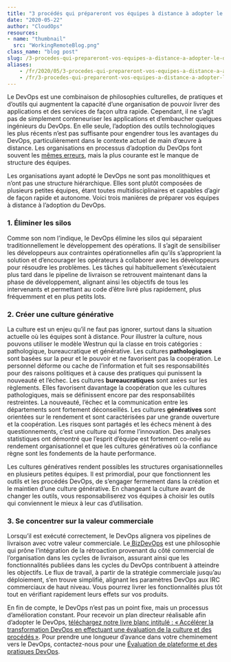 ```yaml
---
title: "3 procédés qui prépareront vos équipes à distance à adopter le DevOps"
date: "2020-05-22"
author: "CloudOps"
resources:
- name: "thumbnail"
  src: "WorkingRemoteBlog.png"
class_name: "blog post"
slug: /3-procedes-qui-prepareront-vos-equipes-a-distance-a-adopter-le-devops
aliases:
    - /fr/2020/05/3-procedes-qui-prepareront-vos-equipes-a-distance-a-adopter-le-devops/
    - /fr/3-procedes-qui-prepareront-vos-equipes-a-distance-a-adopter-le-devops
---
```


<p>Le DevOps est une combinaison de philosophies culturelles, de pratiques et d’outils qui augmentent la capacité d’une organisation de pouvoir livrer des applications et des services de façon ultra rapide. Cependant, il ne s’agit pas de simplement conteneuriser les applications et d’embaucher quelques ingénieurs du DevOps. En elle seule, l’adoption des outils technologiques les plus récents n’est pas suffisante pour engendrer tous les avantages du DevOps, particulièrement dans le contexte actuel de main d’œuvre à distance. Les organisations en processus d’adoption du DevOps font souvent les <a href="https://www.cloudops.com/fr/2020/01/les-10-principales-erreurs-a-eviter-lors-de-ladoption-du-devops/">mêmes erreurs</a>, mais la plus courante est le manque de structure des équipes.&nbsp;</p><p>Les organisations ayant adopté le DevOps ne sont pas monolithiques et n’ont pas une structure hiérarchique. Elles sont plutôt composées de plusieurs petites équipes, étant toutes multidisciplinaires et capables d’agir de façon rapide et autonome. Voici trois manières de préparer vos équipes à distance à l’adoption du DevOps.</p><h3><strong>1. Éliminer les silos</strong></h3><p>Comme son nom l’indique, le DevOps élimine les silos qui séparaient traditionnellement le développement des opérations. Il s’agit de sensibiliser les développeurs aux contraintes opérationnelles afin qu’ils s’approprient la solution et d’encourager les opérateurs à collaborer avec les développeurs pour résoudre les problèmes. Les tâches qui habituellement s’exécutaient plus tard dans le pipeline de livraison se retrouvent maintenant dans la phase de développement, alignant ainsi les objectifs de tous les intervenants et permettant au code d’être livré plus rapidement, plus fréquemment et en plus petits lots.</p><h3><strong>2. Créer une culture générative</strong></h3><p>La culture est un enjeu qu’il ne faut pas ignorer, surtout dans la situation actuelle où les équipes sont à distance. Pour illustrer la culture, nous pouvons utiliser le modèle Westrun qui la classe en trois catégories&nbsp;: pathologique, bureaucratique et générative. Les cultures<strong> pathologiques</strong> sont basées sur la peur et le pouvoir et ne favorisent pas la coopération. Le personnel déforme ou cache de l’information et fuit ses responsabilités pour des raisons politiques et à cause des pratiques qui punissent la nouveauté et l’échec. Les cultures <strong>bureaucratiques</strong> sont axées sur les règlements. Elles favorisent davantage la coopération que les cultures pathologiques, mais se définissent encore par des responsabilités restreintes. La nouveauté, l’échec et la communication entre les départements sont fortement déconseillés. Les cultures <strong>génératives</strong> sont orientées sur le rendement et sont caractérisées par une grande ouverture et la coopération. Les risques sont partagés et les échecs mènent à des questionnements, c’est une culture qui forme l’innovation. Des analyses statistiques ont démontré que l’esprit d’équipe est fortement co-relié au rendement organisationnel et que les cultures génératives où la confiance règne sont les fondements de la haute performance.</p><p>Les cultures génératives rendent possibles les structures organisationnelles en plusieurs petites équipes. Il est primordial, pour que fonctionnent les outils et les procédés DevOps, de s’engager fermement dans la création et le maintien d’une culture générative. En changeant la culture avant de changer les outils, vous responsabiliserez vos équipes à choisir les outils qui conviennent le mieux à leur cas d’utilisation.&nbsp;</p><h3><strong>3. Se concentrer sur la valeur commerciale&nbsp;</strong></h3><p>Lorsqu’il est exécuté correctement, le DevOps alignera vos pipelines de livraison avec votre valeur commerciale. Le<a href="https://www.cloudops.com/fr/2019/10/tout-ce-que-vous-devez-savoir-sur-le-bizdevops/"> BizDevOps</a> est une philosophie qui prône l’intégration de la rétroaction provenant du côté commercial de l’organisation dans les cycles de livraison, assurant ainsi que les fonctionnalités publiées dans les cycles du DevOps contribuent à atteindre les objectifs. Le flux de travail, à partir de la stratégie commerciale jusqu’au déploiement, s’en trouve simplifié, alignant les paramètres DevOps aux IRC commerciaux de haut niveau. Vous pourrez livrer les fonctionnalités plus tôt tout en vérifiant rapidement leurs effets sur vos produits.</p><p>En fin de compte, le DevOps n’est pas un point fixe, mais un processus d’amélioration constant. Pour recevoir un plan directeur réalisable afin d’adopter le DevOps, <a href="https://info.cloudops.com/accelerer_la_transformation_devops">téléchargez notre livre blanc intitulé&nbsp;: « Accélérer la transformation DevOps en effectuant une évaluation de la culture et des procédés »</a>. Pour prendre une longueur d’avance dans votre cheminement vers le DevOps, contactez-nous pour une <a href="https://www.cloudops.com/fr/evaluation-des-pratiques-et-plateformes-devops/">Évaluation de plateforme et des pratiques DevOps</a>.</p>

